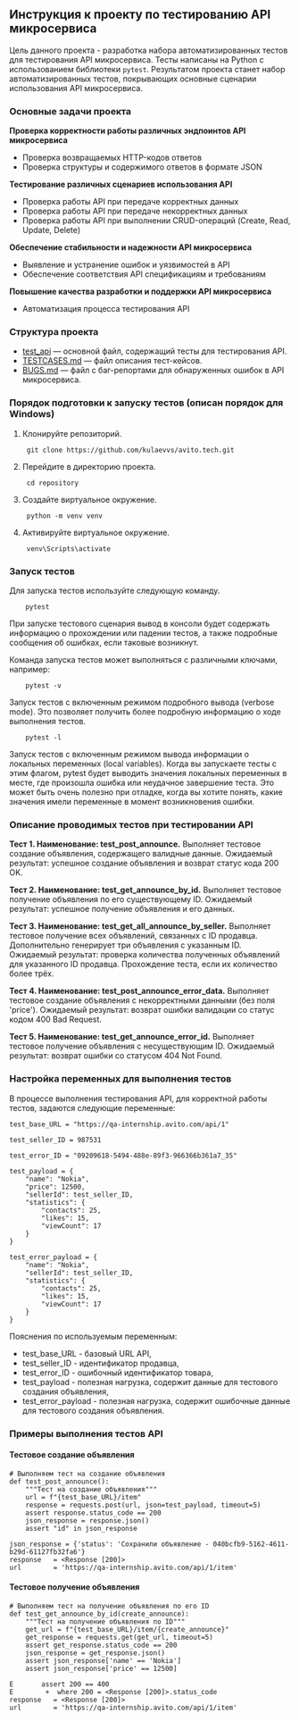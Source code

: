 ## Инструкция к проекту по тестированию API микросервиса

Цель данного проекта - разработка набора автоматизированных тестов для тестирования API микросервиса. Тесты написаны на Python с использованием библиотеки `pytest`. Результатом проекта станет набор автоматизированных тестов, покрывающих основные сценарии использования API микросервиса.

### Основные задачи проекта

**Проверка корректности работы различных эндпоинтов API микросервиса**
- Проверка возвращаемых HTTP-кодов ответов
- Проверка структуры и содержимого ответов в формате JSON

**Тестирование различных сценариев использования API**
- Проверка работы API при передаче корректных данных
- Проверка работы API при передаче некорректных данных
- Проверка работы API при выполнении CRUD-операций (Create, Read, Update, Delete)

**Обеспечение стабильности и надежности API микросервиса**
- Выявление и устранение ошибок и уязвимостей в API
- Обеспечение соответствия API спецификациям и требованиям

**Повышение качества разработки и поддержки API микросервиса**
- Автоматизация процесса тестирования API

### Структура проекта

- [test_api](/test_api.py) — основной файл, содержащий тесты для тестирования API.
- [TESTCASES.md](/TESTCASES.md) — файл описания тест-кейсов.
- [BUGS.md](/BUGS.md) — файл с баг-репортами для обнаруженных ошибок в API микросервиса.

### Порядок подготовки к запуску тестов (описан порядок для Windows)

1. Клонируйте репозиторий.

        git clone https://github.com/kulaevvs/avito.tech.git

2. Перейдите в директорию проекта.

        cd repository

3. Создайте виртуальное окружение.

        python -m venv venv
   
5. Активируйте виртуальное окружение.

        venv\Scripts\activate

### Запуск тестов

Для запуска тестов используйте следующую команду.

        pytest

При запуске тестового сценария вывод в консоли будет содержать информацию о прохождении или падении тестов, а также подробные сообщения об ошибках, если таковые возникнут.

Команда запуска тестов может выполняться с различными ключами, например:

        pytest -v

Запуск тестов с включенным режимом подробного вывода (verbose mode). Это позволяет получить более подробную информацию о ходе выполнения тестов.
        
        pytest -l

Запуск тестов с включенным режимом вывода информации о локальных переменных (local variables). Когда вы запускаете тесты с этим флагом, pytest будет выводить значения локальных переменных в месте, где произошла ошибка или неудачное завершение теста. Это может быть очень полезно при отладке, когда вы хотите понять, какие значения имели переменные в момент возникновения ошибки.

### Описание проводимых тестов при тестировании API

**Тест 1. Наименование: test_post_announce.**
Выполняет тестовое создание объявления, содержащего валидные данные. Ожидаемый результат: успешное создание объявления и возврат статус кода 200 OK.

**Тест 2. Наименование: test_get_announce_by_id.**
Выполняет тестовое получение объявления по его существующему ID. Ожидаемый результат: успешное получение объявления и его данных.

**Тест 3. Наименование: test_get_all_announce_by_seller.**
Выполняет тестовое получение всех объявлений, связанных с ID продавца. Дополнительно генерирует три объявления с указанным ID. Ожидаемый результат: проверка количества полученных объявлений для указанного ID продавца. Прохождение теста, если их количество более трёх.

**Тест 4. Наименование: test_post_announce_error_data.**
Выполняет тестовое создание объявления с некорректными данными (без поля 'price'). Ожидаемый результат: возврат ошибки валидации со статус кодом 400 Bad Request.

**Тест 5. Наименование: test_get_announce_error_id.**
Выполняет тестовое получение объявления с несуществующим ID. Ожидаемый результат: возврат ошибки со статусом 404 Not Found.

### Настройка переменных для выполнения тестов

В процессе выполнения тестирования API, для корректной работы тестов, задаются следующие переменные:

`test_base_URL = "https://qa-internship.avito.com/api/1"`

`test_seller_ID = 987531`

`test_error_ID = "09209618-5494-488e-89f3-966366b361a7_35"`

```
test_payload = {
    "name": "Nokia",
    "price": 12500,
    "sellerId": test_seller_ID,
    "statistics": {
        "contacts": 25,
        "likes": 15,
        "viewCount": 17
    }
}
```
```
test_error_payload = {
    "name": "Nokia",
    "sellerId": test_seller_ID,
    "statistics": {
        "contacts": 25,
        "likes": 15,
        "viewCount": 17
    }
}
```

Пояснения по используемым переменным:
- test_base_URL - базовый URL API,
- test_seller_ID - идентификатор продавца,
- test_error_ID - ошибочный идентификатор товара,
- test_payload - полезная нагрузка, содержит данные для тестового создания объявления,
- test_error_payload - полезная нагрузка, содержит ошибочные данные для тестового создания объявления.

### Примеры выполнения тестов API

#### Тестовое создание объявления

```
# Выполняем тест на создание объявления
def test_post_announce():
    """Тест на создание объявления"""
    url = f"{test_base_URL}/item"
    response = requests.post(url, json=test_payload, timeout=5)
    assert response.status_code == 200
    json_response = response.json()
    assert "id" in json_response

json_response = {'status': 'Сохранили объявление - 040bcfb9-5162-4611-b29d-61127fb32fa6'}
response   = <Response [200]>
url        = 'https://qa-internship.avito.com/api/1/item'
```

#### Тестовое получение объявления

```
# Выполняем тест на получение объявления по его ID
def test_get_announce_by_id(create_announce):
    """Тест на получение объявления по ID"""
    get_url = f"{test_base_URL}/item/{create_announce}"
    get_response = requests.get(get_url, timeout=5)
    assert get_response.status_code == 200
    json_response = get_response.json()
    assert json_response['name' == 'Nokia']
    assert json_response['price' == 12500]

E       assert 200 == 400
E        +  where 200 = <Response [200]>.status_code
response   = <Response [200]>
url        = 'https://qa-internship.avito.com/api/1/item'
```
